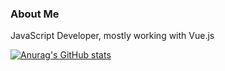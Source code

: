 ### About Me
JavaScript Developer, mostly working with Vue.js

[![Anurag's GitHub stats](https://github-readme-stats.vercel.app/api?username=jkl3848&show_icons=true&theme=transparent)](https://github.com/anuraghazra/github-readme-stats)
